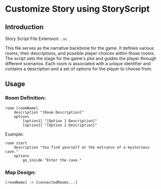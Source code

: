 # Customize Story using StoryScript

## Introduction
Story Script File Extension: `.sc`

This file serves as the narrative backbone for the game. It defines various rooms, their descriptions, and possible player choices within those rooms. The script sets the stage for the game's plot and guides the player through different scenarios. Each room is associated with a unique identifier and contains a description and a set of options for the player to choose from.

## Usage

### Room Definition:
```
room [roomName]
    description "[Room Description]"
    options
        [option1] "[Option 1 Description]"
        [option2] "[Option 2 Description]"
```
        

Example:
```
room start
    description "You find yourself at the entrance of a mysterious cave."
    options
        go_inside "Enter the cave."
```

### Map Design:
```
[roomName] -> [connectedRooms...]
```
